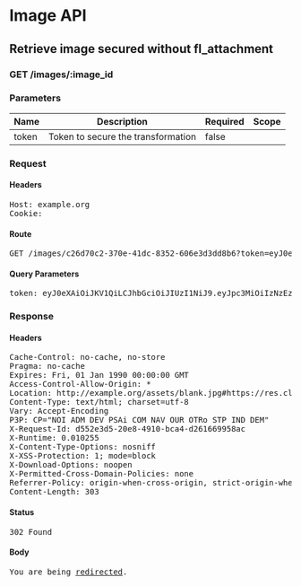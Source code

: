 # Image API

## Retrieve image secured without fl_attachment

### GET /images/:image_id

### Parameters

| Name | Description | Required | Scope |
|------|-------------|----------|-------|
| token | Token to secure the transformation | false |  |

### Request

#### Headers

<pre>Host: example.org
Cookie: </pre>

#### Route

<pre>GET /images/c26d70c2-370e-41dc-8352-606e3d3dd8b6?token=eyJ0eXAiOiJKV1QiLCJhbGciOiJIUzI1NiJ9.eyJpc3MiOiIzNzEzM2FlZi00NGE4LTRkYjAtYjM1OS00M2E1YzdlODIxOWUiLCJ0cmFuc2Zvcm1hdGlvbnMiOlt7IndpZHRoIjoyMDAsIm92ZXJsYXkiOiI0YjVmM2ZhMi1hNTU1LTRkN2QtYjE2Mi1lZjkyMzEyODUzNjEiLCJmbGFncyI6InRpbGVkIiwibWlhaW0iOiJoZXkgaGV5ICEiLCJzdXBlcl9wbG9wIjoidGVzdD8ifSx7IndpZHRoIjoxMDEsImZsYWdzIjoidGlsZWQiLCJoZWlnaHQiOjEwMiwiY3JvcCI6ImZpdCJ9XSwic2hhcmlucGl4Ijp7ImRvd25sb2FkIjpmYWxzZX19.0DCx2jyvO5ZryihEGy_pbgAcSEFyriC2UDYnz9vWmVQ</pre>

#### Query Parameters

<pre>token: eyJ0eXAiOiJKV1QiLCJhbGciOiJIUzI1NiJ9.eyJpc3MiOiIzNzEzM2FlZi00NGE4LTRkYjAtYjM1OS00M2E1YzdlODIxOWUiLCJ0cmFuc2Zvcm1hdGlvbnMiOlt7IndpZHRoIjoyMDAsIm92ZXJsYXkiOiI0YjVmM2ZhMi1hNTU1LTRkN2QtYjE2Mi1lZjkyMzEyODUzNjEiLCJmbGFncyI6InRpbGVkIiwibWlhaW0iOiJoZXkgaGV5ICEiLCJzdXBlcl9wbG9wIjoidGVzdD8ifSx7IndpZHRoIjoxMDEsImZsYWdzIjoidGlsZWQiLCJoZWlnaHQiOjEwMiwiY3JvcCI6ImZpdCJ9XSwic2hhcmlucGl4Ijp7ImRvd25sb2FkIjpmYWxzZX19.0DCx2jyvO5ZryihEGy_pbgAcSEFyriC2UDYnz9vWmVQ</pre>

### Response

#### Headers

<pre>Cache-Control: no-cache, no-store
Pragma: no-cache
Expires: Fri, 01 Jan 1990 00:00:00 GMT
Access-Control-Allow-Origin: *
Location: http://example.org/assets/blank.jpg#https://res.cloudinary.com/sadaasdasd/image/authenticated/s--Nz8hecyV--/c_fit,h_1920,w_1920/dpr_auto,q_auto,f_auto/fl_tiled,l_authenticated:172982d0c04e,w_200/c_fit,h_102,w_101/v123123/12116b7f533f.jpg
Content-Type: text/html; charset=utf-8
Vary: Accept-Encoding
P3P: CP=&quot;NOI ADM DEV PSAi COM NAV OUR OTRo STP IND DEM&quot;
X-Request-Id: d552e3d5-20e8-4910-bca4-d261669958ac
X-Runtime: 0.010255
X-Content-Type-Options: nosniff
X-XSS-Protection: 1; mode=block
X-Download-Options: noopen
X-Permitted-Cross-Domain-Policies: none
Referrer-Policy: origin-when-cross-origin, strict-origin-when-cross-origin
Content-Length: 303</pre>

#### Status

<pre>302 Found</pre>

#### Body

<pre><html><body>You are being <a href="http://example.org/assets/blank.jpg#https://res.cloudinary.com/sadaasdasd/image/authenticated/s--Nz8hecyV--/c_fit,h_1920,w_1920/dpr_auto,q_auto,f_auto/fl_tiled,l_authenticated:172982d0c04e,w_200/c_fit,h_102,w_101/v123123/12116b7f533f.jpg">redirected</a>.</body></html></pre>
